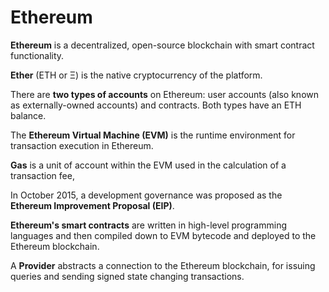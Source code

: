 # Ethereum

**Ethereum** is a decentralized, open-source blockchain with smart contract functionality.

**Ether** (ETH or Ξ) is the native cryptocurrency of the platform. 

There are **two types of accounts** on Ethereum: user accounts (also known as externally-owned accounts) and contracts. Both types have an ETH balance.

The **Ethereum Virtual Machine (EVM)** is the runtime environment for transaction execution in Ethereum.

**Gas** is a unit of account within the EVM used in the calculation of a transaction fee,

In October 2015, a development governance was proposed as the **Ethereum Improvement Proposal (EIP)**.

**Ethereum's smart contracts** are written in high-level programming languages and then compiled down to EVM bytecode and deployed to the Ethereum blockchain.

A **Provider** abstracts a connection to the Ethereum blockchain, for issuing queries and sending signed state changing transactions.